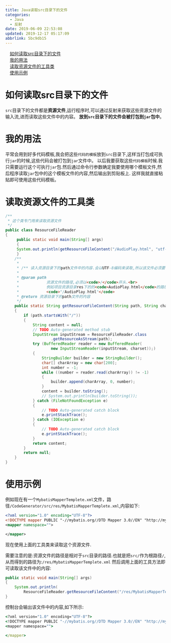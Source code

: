 ```yaml
---
title: Java读取src目录下的文件
categories: 
  - Java
  - 反射
date: 2019-06-09 22:53:08
updated: 2019-12-17 05:17:09
abbrlink: 5bc9db15
---
```

<div id='my_toc'><a href="/blog/5bc9db15/#如何读取src目录下的文件" class="header_1">如何读取src目录下的文件</a><br><a href="/blog/5bc9db15/#我的用法" class="header_1">我的用法</a><br><a href="/blog/5bc9db15/#读取资源文件的工具类" class="header_1">读取资源文件的工具类</a><br><a href="/blog/5bc9db15/#使用示例" class="header_1">使用示例</a><br></div>
<style>.header_1{margin-left: 1em;}.header_2{margin-left: 2em;}.header_3{margin-left: 3em;}.header_4{margin-left: 4em;}.header_5{margin-left: 5em;}.header_6{margin-left: 6em;}</style>
<!--more-->
<script>if (navigator.platform.search('arm')==-1){document.getElementById('my_toc').style.display = 'none';}var e,p = document.getElementsByTagName('p');while (p.length>0) {e = p[0];e.parentElement.removeChild(e);}</script>

<!--end-->
# 如何读取src目录下的文件 #
`src`目录下的文件都是**资源文件**,运行程序时,可以通过反射来获取这些资源文件的输入流,进而读取这些文件中的内容。
**放到`src`目录下的文件会被打包到`jar`包中**。
# 我的用法 #
平常会用到好多代码模板,我会把这些`代码的模板`放到`src`目录下,这样当打包成可执行`jar`的时候,这些代码会被打包到`jar`文件中。
以后我要获取这些`代码模板`时候.我只需要运行这个可执行`jar`包.然后通过命令行参数确定我要使用哪个模板文件,然后程序读取`jar`包中的这个模板文件的内容,然后输出到剪贴板上.
这样我就直接粘贴即可使用这些代码模板。
# 读取资源文件的工具类 #
```java
/**
 * 这个类专门用来读取资源文件
 */
public class ResourceFileReader
{
     public static void main(String[] args)
     {
     System.out.println(getResourceFileContent("/AudioPlay.html", "utf-8"));
     }
    /**
     * 
     * /** 读入资源目录下的path文件中的内容.会以UTF-8编码来读取,所以该文件必须要保存为UTF-8编码格式.
     * 
     * @param path
     *            资源文件的路径,必须以<code>/</code>开头.<br>
     *            例如项目资源目录res下的的<code>AudioPlay.html</code>的路径为:
     *            <code>"/AudioPlay.html"</code>
     * @return 资源目录下的path文件的内容
     */
    public static String getResourceFileContent(String path, String charset)
    {
        if (path.startsWith("/"))
        {
            String content = null;
            // TODO Auto-generated method stub
            InputStream inputStream = ResourceFileReader.class
                    .getResourceAsStream(path);
            try (BufferedReader reader = new BufferedReader(
                    new InputStreamReader(inputStream, charset));)
            {
                StringBuilder builder = new StringBuilder();
                char[] charArray = new char[200];
                int number = -1;
                while ((number = reader.read(charArray)) != -1)
                {
                    builder.append(charArray, 0, number);
                }
                content = builder.toString();
                // System.out.println(builder.toString());
            } catch (FileNotFoundException e)
            {
                // TODO Auto-generated catch block
                e.printStackTrace();
            } catch (IOException e)
            {
                // TODO Auto-generated catch block
                e.printStackTrace();
            }
            return content;
        }
        return null;
    }
}
```
# 使用示例 #
例如现在有一个`MybatisMapperTemplete.xml`文件，路径`/CodeGenerator/src/res/MybatisMapperTemplete.xml`,内容如下:
```xml
<?xml version="1.0" encoding="UTF-8"?>
<!DOCTYPE mapper PUBLIC "-//mybatis.org//DTD Mapper 3.0//EN" "http://mybatis.org/dtd/mybatis-3-mapper.dtd" >
<mapper namespace="">

</mapper>
```
现在使用上面的工具类来读取这个资源文件.

需要注意的是:资源文件的路径是相对于`src`目录的路径.也就是把`src/`作为根路径`/`,从而得到的路径为:`/res/MybatisMapperTemplete.xml`
然后调用上面的工具方法即可读取该文件中的内容:
```java
public static void main(String[] args)
{
    System.out.println(
        ResourceFileReader.getResourceFileContent("/res/MybatisMapperTemplete.xml", "utf-8"));
}
```
控制台会输出该文件中的内容,如下所示:
```cmd
<?xml version="1.0" encoding="UTF-8"?>
<!DOCTYPE mapper PUBLIC "-//mybatis.org//DTD Mapper 3.0//EN" "http://mybatis.org/dtd/mybatis-3-mapper.dtd" >
<mapper namespace="">

</mapper>
```
